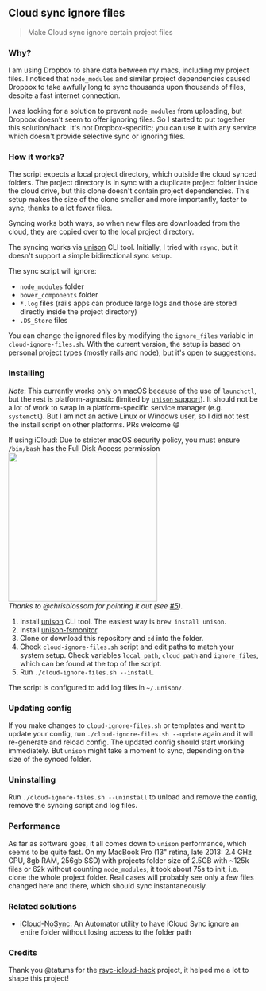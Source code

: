 ## Cloud sync ignore files

> Make Cloud sync ignore certain project files

### Why?

I am using Dropbox to share data between my macs, including my project files. I noticed that `node_modules` and similar project dependencies caused Dropbox to take awfully long to sync thousands upon thousands of files, despite a fast internet connection.

I was looking for a solution to prevent `node_modules` from uploading, but Dropbox doesn't seem to offer ignoring files. So I started to put together this solution/hack. It's not Dropbox-specific; you can use it with any service which doesn't provide selective sync or ignoring files.

### How it works?

The script expects a local project directory, which outside the cloud synced folders. The project directory is in sync with a duplicate project folder inside the cloud drive, but this clone doesn't contain project dependencies. This setup makes the size of the clone smaller and more importantly, faster to sync, thanks to a lot fewer files.


Syncing works both ways, so when new files are downloaded from the cloud, they are copied over to the local project directory.

The syncing works via [unison](https://github.com/bcpierce00/unison) CLI tool. Initially, I tried with `rsync`, but it doesn't support a simple bidirectional sync setup.

The sync script will ignore:
 - `node_modules` folder
 - `bower_components` folder
 - `*.log` files (rails apps can produce large logs and those are stored directly inside the project directory)
 - `.DS_Store` files

You can change the ignored files by modifying the `ignore_files` variable in `cloud-ignore-files.sh`. With the current version, the setup is based on personal project types (mostly rails and node), but it's open to suggestions.

### Installing

*Note*: This currently works only on macOS because of the use of `launchctl`, but the rest is platform-agnostic (limited by [`unison` support](https://github.com/bcpierce00/unison/wiki/Downloading-Unison)). It should not be a lot of work to swap in a platform-specific service manager (e.g. `systemctl`). But I am not an active Linux or Windows user, so I did not test the install script on other platforms. PRs welcome :smile:

If using iCloud: Due to stricter macOS security policy, you must ensure `/bin/bash` has the Full Disk Access permission
<img src="https://user-images.githubusercontent.com/1595871/106532234-a6c0cf00-64a4-11eb-9821-a7b5b34ce69d.png" height="300"><br/>
_Thanks to @chrisblossom for pointing it out (see [#5](https://github.com/markogresak/cloud-ignore-files/issues/5#issuecomment-771240855))._

1. Install [unison](https://github.com/bcpierce00/unison) CLI tool. The easiest way is `brew install unison`.
2. Install [unison-fsmonitor](https://github.com/autozimu/unison-fsmonitor). 
3. Clone or download this repository and `cd` into the folder.
4. Check `cloud-ignore-files.sh` script and edit paths to match your system setup. Check variables `local_path`, `cloud_path` and `ignore_files`, which can be found at the top of the script.
5. Run `./cloud-ignore-files.sh --install`.

The script is configured to add log files in `~/.unison/`. 

### Updating config

If you make changes to `cloud-ignore-files.sh` or templates and want to update your config, run `./cloud-ignore-files.sh --update` again and it will re-generate and reload config. The updated config should start working immediately. But `unison` might take a moment to sync, depending on the size of the synced folder.

### Uninstalling

Run `./cloud-ignore-files.sh --uninstall` to unload and remove the config, remove the syncing script and log files.


### Performance

As far as software goes, it all comes down to `unison` performance, which seems to be quite fast. On my MacBook Pro (13" retina, late 2013: 2.4 GHz CPU, 8gb RAM, 256gb SSD) with projects folder size of 2.5GB with ~125k files or 62k without counting `node_modules`, it took about 75s to init, i.e. clone the whole project folder. Real cases will probably see only a few files changed here and there, which should sync instantaneously.


### Related solutions

- [iCloud-NoSync](https://github.com/tsdexter/iCloud-NoSync): An Automator utility to have iCloud Sync ignore an entire folder without losing access to the folder path

### Credits

Thank you @tatums for the [rsyc-icloud-hack](https://github.com/tatums/rsyc-icloud-hack) project, it helped me a lot to shape this project!

